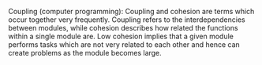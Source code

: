 Coupling (computer programming): Coupling and cohesion are terms which occur together very frequently. Coupling refers to the interdependencies between modules, while cohesion describes how related the functions within a single module are. Low cohesion implies that a given module performs tasks which are not very related to each other and hence can create problems as the module becomes large.
